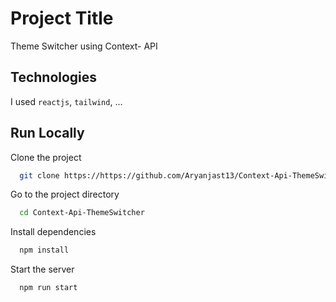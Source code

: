 # Project Title
Theme Switcher using Context-
API 

## Technologies
I used `reactjs`, `tailwind`, ...

## Run Locally

Clone the project

```bash
  git clone https://https://github.com/Aryanjast13/Context-Api-ThemeSwitcher.git
```

Go to the project directory

```bash
  cd Context-Api-ThemeSwitcher
```

Install dependencies

```bash
  npm install
```

Start the server

```bash
  npm run start
```

